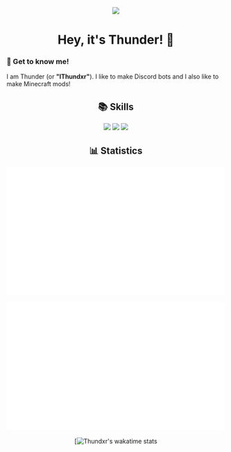 <div align="center">
  <img src="https://cdn.discordapp.com/avatars/694604709591384226/8a79faece8c9c7a9a82b078c7da86982.webp?size=128">
  <h1>Hey, it's Thunder! 🤘</h1>
</div>

<h3>👋 Get to know me!</h3>
<p>I am Thunder (or <strong>"IThundxr"</strong>). I like to make Discord bots and I also like to make Minecraft mods!</p>

<div align="center">
  <h2>📚 Skills</h2>
  <img src="https://github.com/rahul-jha98/README_icons/blob/main/language_and_tools/square/java/java.png">
  <img src="https://github.com/rahul-jha98/README_icons/blob/main/language_and_tools/square/javascript/javascript.png">
  <img src="https://github.com/rahul-jha98/README_icons/blob/main/language_and_tools/square/html/html.png">
</div>

<div align="center">
  <h2>📊 Statistics</h2>

  ![Github Stats](https://github.com/IThundxr/github-stats/blob/master/generated/overview.svg)
  
  ![Top Langs](https://github.com/IThundxr/github-stats/blob/master/generated/languages.svg)
  
  [![Thundxr's wakatime stats](https://github-readme-stats.vercel.app/api/wakatime?username=IThundxr)
</div>
